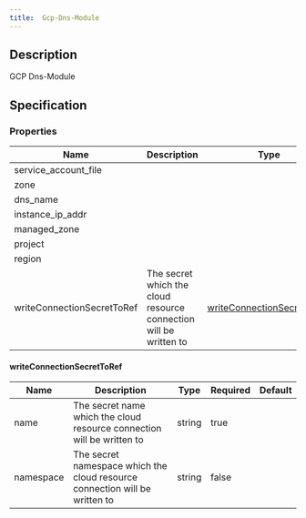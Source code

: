 ```yaml
---
title:  Gcp-Dns-Module
---
```


## Description

GCP Dns-Module

## Specification


### Properties

 Name | Description | Type | Required | Default 
 ------------ | ------------- | ------------- | ------------- | ------------- 
 service_account_file |  |  | false |  
 zone |  |  | false |  
 dns_name |  |  | true |  
 instance_ip_addr |  |  | true |  
 managed_zone |  |  | true |  
 project |  |  | true |  
 region |  |  | false |  
 writeConnectionSecretToRef | The secret which the cloud resource connection will be written to | [writeConnectionSecretToRef](#writeConnectionSecretToRef) | false |  


#### writeConnectionSecretToRef

 Name | Description | Type | Required | Default 
 ------------ | ------------- | ------------- | ------------- | ------------- 
 name | The secret name which the cloud resource connection will be written to | string | true |  
 namespace | The secret namespace which the cloud resource connection will be written to | string | false |  
